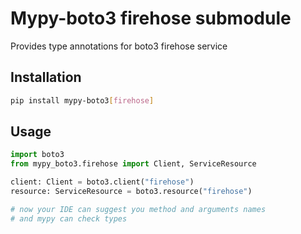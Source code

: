 # Mypy-boto3 firehose submodule

Provides type annotations for boto3 firehose service

## Installation

```bash
pip install mypy-boto3[firehose]
```

## Usage

```python
import boto3
from mypy_boto3.firehose import Client, ServiceResource

client: Client = boto3.client("firehose")
resource: ServiceResource = boto3.resource("firehose")

# now your IDE can suggest you method and arguments names
# and mypy can check types
```

